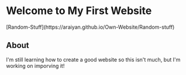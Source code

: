 <Document html>
<html>
<head>
<h1> Welcome to My First Website </h1>
</head>
<body>
[Random-Stuff](https://araiyan.github.io/Own-Website/Random-stuff) </li>

  <br>
  <h2>About</h2>
  <p>I'm still learning how to create a good website so this isn't much, but I'm working on imporving it!</p>
</body>
